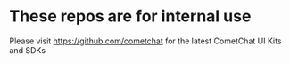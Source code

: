# These repos are for internal use

Please visit https://github.com/cometchat for the latest CometChat UI Kits and SDKs
